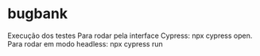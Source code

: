 # bugbank

Execução dos testes
Para rodar pela interface Cypress: npx cypress open.<br>
Para rodar em modo headless: npx cypress run


